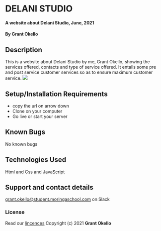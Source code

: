 # DELANI STUDIO
#### A website about Delani Studio, June, 2021
#### By **Grant Okello**
## Description
This is a website about Delani Studio by me, Grant Okello, showing the services offered, contacts and type of service offered. It entails some pre and post service customer services so as to ensure maximum customer service.
![](https://user-images.githubusercontent.com/85164123/121359082-cf1d7600-c93b-11eb-94a2-44d9fc0caec9.png)
## Setup/Installation Requirements
- copy the url on arrow down
- Clone on your computer
- Go live or start your server
## Known Bugs
No known bugs
## Technologies Used
Html and Css and JavaScript
## Support and contact details
grant.okello@student.moringaschool.com on Slack 
### License
Read our [lincences](./Lincense)
Copyright (c) 2021 **Grant Okello**
